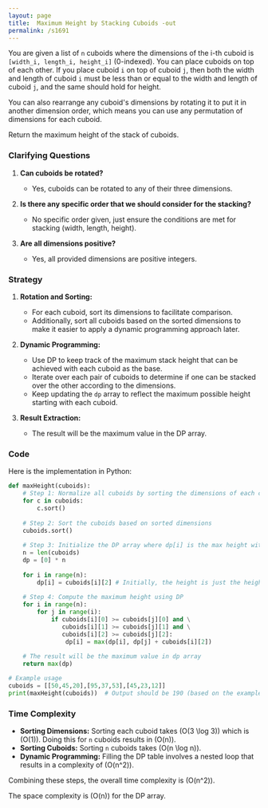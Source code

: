```yaml
---
layout: page
title:  Maximum Height by Stacking Cuboids -out
permalink: /s1691
---
```


You are given a list of `n` cuboids where the dimensions of the i-th cuboid is `[width_i, length_i, height_i]` (0-indexed). You can place cuboids on top of each other. If you place cuboid `i` on top of cuboid `j`, then both the width and length of cuboid `i` must be less than or equal to the width and length of cuboid `j`, and the same should hold for height.

You can also rearrange any cuboid's dimensions by rotating it to put it in another dimension order, which means you can use any permutation of dimensions for each cuboid.

Return the maximum height of the stack of cuboids.

### Clarifying Questions

1. **Can cuboids be rotated?**
   - Yes, cuboids can be rotated to any of their three dimensions.
   
2. **Is there any specific order that we should consider for the stacking?**
   - No specific order given, just ensure the conditions are met for stacking (width, length, height).

3. **Are all dimensions positive?**
   - Yes, all provided dimensions are positive integers.

### Strategy

1. **Rotation and Sorting:**
   - For each cuboid, sort its dimensions to facilitate comparison.
   - Additionally, sort all cuboids based on the sorted dimensions to make it easier to apply a dynamic programming approach later.
   
2. **Dynamic Programming:**
   - Use DP to keep track of the maximum stack height that can be achieved with each cuboid as the base.
   - Iterate over each pair of cuboids to determine if one can be stacked over the other according to the dimensions.
   - Keep updating the `dp` array to reflect the maximum possible height starting with each cuboid.

3. **Result Extraction:**
   - The result will be the maximum value in the DP array.

### Code

Here is the implementation in Python:

```python
def maxHeight(cuboids):
    # Step 1: Normalize all cuboids by sorting the dimensions of each cuboid
    for c in cuboids:
        c.sort()
    
    # Step 2: Sort the cuboids based on sorted dimensions
    cuboids.sort()
    
    # Step 3: Initialize the DP array where dp[i] is the max height with cuboid i on top
    n = len(cuboids)
    dp = [0] * n
    
    for i in range(n):
        dp[i] = cuboids[i][2] # Initially, the height is just the height of the cuboid
    
    # Step 4: Compute the maximum height using DP
    for i in range(n):
        for j in range(i):
            if cuboids[i][0] >= cuboids[j][0] and \
               cuboids[i][1] >= cuboids[j][1] and \
               cuboids[i][2] >= cuboids[j][2]:
                dp[i] = max(dp[i], dp[j] + cuboids[i][2])
    
    # The result will be the maximum value in dp array
    return max(dp)

# Example usage
cuboids = [[50,45,20],[95,37,53],[45,23,12]]
print(maxHeight(cuboids))  # Output should be 190 (based on the example input)
```

### Time Complexity

- **Sorting Dimensions:** Sorting each cuboid takes \(O(3 \log 3)\) which is \(O(1)\). Doing this for `n` cuboids results in \(O(n)\).
- **Sorting Cuboids:** Sorting `n` cuboids takes \(O(n \log n)\).
- **Dynamic Programming:** Filling the DP table involves a nested loop that results in a complexity of \(O(n^2)\).

Combining these steps, the overall time complexity is \(O(n^2)\).

The space complexity is \(O(n)\) for the DP array.